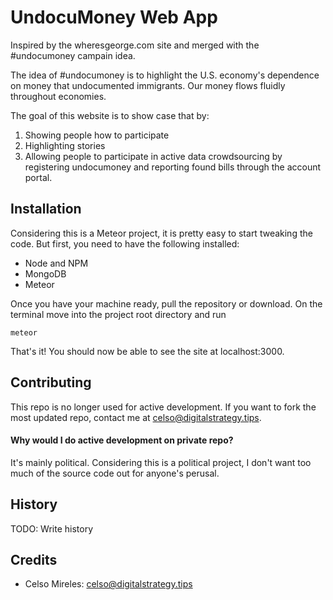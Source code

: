 # UndocuMoney Web App 

Inspired by the wheresgeorge.com site and merged with the #undocumoney campain idea.

The idea of #undocumoney is to highlight the U.S. economy's dependence on money that undocumented immigrants. Our money flows fluidly throughout economies.

The goal of this website is to show case that by:
1. Showing people how to participate
2. Highlighting stories
3. Allowing people to participate in active data crowdsourcing by registering undocumoney and reporting found bills through the account portal.

## Installation

Considering this is a Meteor project, it is pretty easy to start tweaking the code. But first, you need to have the following installed:

- Node and NPM
- MongoDB
- Meteor

Once you have your machine ready, pull the repository or download. On the terminal move into the project root directory and run

```
meteor
```

That's it! You should now be able to see the site at localhost:3000.

## Contributing

This repo is no longer used for active development. If you want to fork the most updated repo, contact me at celso@digitalstrategy.tips.

#### Why would I do active development on private repo?

It's mainly political. Considering this is a political project, I don't want too much of the source code out for anyone's perusal.

## History

TODO: Write history

## Credits

- Celso Mireles: celso@digitalstrategy.tips
